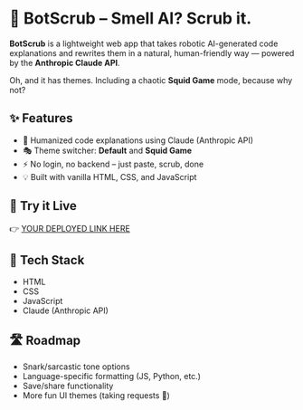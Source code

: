 # 🧼 BotScrub – Smell AI? Scrub it.

**BotScrub** is a lightweight web app that takes robotic AI-generated code explanations and rewrites them in a natural, human-friendly way — powered by the **Anthropic Claude API**.

Oh, and it has themes. Including a chaotic **Squid Game** mode, because why not?

## ✨ Features

- 🧠 Humanized code explanations using Claude (Anthropic API)
- 🎭 Theme switcher: **Default** and **Squid Game**
- ⚡ No login, no backend – just paste, scrub, done
- 💡 Built with vanilla HTML, CSS, and JavaScript


## 🚀 Try it Live
👉 [YOUR DEPLOYED LINK HERE](#)

## 🔧 Tech Stack

- HTML  
- CSS  
- JavaScript  
- Claude (Anthropic API)


## 🛣 Roadmap

- Snark/sarcastic tone options  
- Language-specific formatting (JS, Python, etc.)  
- Save/share functionality  
- More fun UI themes (taking requests 👀)

